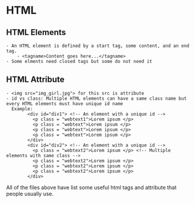 # HTML

## HTML Elements
    - An HTML element is defined by a start tag, some content, and an end tag.
        - <tagname>Content goes here...</tagname>
    - Some elments need closed tags but some do not need it
    
## HTML Attribute
    - <img src="img_girl.jpg"> for this src is attribute
    - id vs class: Multiple HTML elements can have a same class name but every HTML elements must have unique id name
      Example: 
            <div id="div1"> <!-- An element with a unique id -->
              <p class = "webtext1">Lorem ipsum </p>
              <p class = "webtext">Lorem ipsum </p>
              <p class = "webtext">Lorem ipsum </p>
              <p class = "webtext">Lorem ipsum </p>
            </div>
            <div id="div2"> <!-- An element with a unique id -->
              <p class = "webtext2">Lorem ipsum </p> <!-- Multiple elements with same class -->
              <p class = "webtext2">Lorem ipsum </p>
              <p class = "webtext2">Lorem ipsum </p>
              <p class = "webtext2">Lorem ipsum </p>
            </div>
    
All of the files above have list some useful html tags and attribute that people usually use.

    
